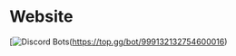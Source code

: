 # Website

[![Discord Bots](https://top.gg/api/widget/999132132754600016.svg)(https://top.gg/bot/999132132754600016)
